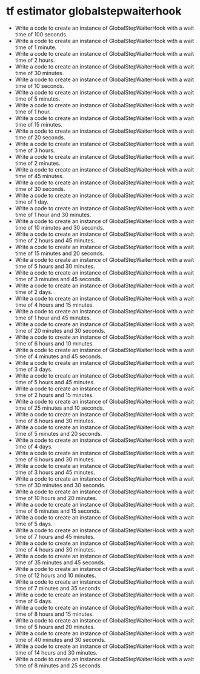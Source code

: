 # tf estimator globalstepwaiterhook

- Write a code to create an instance of GlobalStepWaiterHook with a wait time of 100 seconds.
- Write a code to create an instance of GlobalStepWaiterHook with a wait time of 1 minute.
- Write a code to create an instance of GlobalStepWaiterHook with a wait time of 2 hours.
- Write a code to create an instance of GlobalStepWaiterHook with a wait time of 30 minutes.
- Write a code to create an instance of GlobalStepWaiterHook with a wait time of 10 seconds.
- Write a code to create an instance of GlobalStepWaiterHook with a wait time of 5 minutes.
- Write a code to create an instance of GlobalStepWaiterHook with a wait time of 1 hour.
- Write a code to create an instance of GlobalStepWaiterHook with a wait time of 15 minutes.
- Write a code to create an instance of GlobalStepWaiterHook with a wait time of 20 seconds.
- Write a code to create an instance of GlobalStepWaiterHook with a wait time of 3 hours.
- Write a code to create an instance of GlobalStepWaiterHook with a wait time of 2 minutes.
- Write a code to create an instance of GlobalStepWaiterHook with a wait time of 45 minutes.
- Write a code to create an instance of GlobalStepWaiterHook with a wait time of 30 seconds.
- Write a code to create an instance of GlobalStepWaiterHook with a wait time of 1 day.
- Write a code to create an instance of GlobalStepWaiterHook with a wait time of 1 hour and 30 minutes.
- Write a code to create an instance of GlobalStepWaiterHook with a wait time of 10 minutes and 30 seconds.
- Write a code to create an instance of GlobalStepWaiterHook with a wait time of 2 hours and 45 minutes.
- Write a code to create an instance of GlobalStepWaiterHook with a wait time of 15 minutes and 20 seconds.
- Write a code to create an instance of GlobalStepWaiterHook with a wait time of 5 hours and 30 minutes.
- Write a code to create an instance of GlobalStepWaiterHook with a wait time of 3 minutes and 45 seconds.
- Write a code to create an instance of GlobalStepWaiterHook with a wait time of 2 days.
- Write a code to create an instance of GlobalStepWaiterHook with a wait time of 4 hours and 15 minutes.
- Write a code to create an instance of GlobalStepWaiterHook with a wait time of 1 hour and 45 minutes.
- Write a code to create an instance of GlobalStepWaiterHook with a wait time of 20 minutes and 30 seconds.
- Write a code to create an instance of GlobalStepWaiterHook with a wait time of 6 hours and 10 minutes.
- Write a code to create an instance of GlobalStepWaiterHook with a wait time of 4 minutes and 45 seconds.
- Write a code to create an instance of GlobalStepWaiterHook with a wait time of 3 days.
- Write a code to create an instance of GlobalStepWaiterHook with a wait time of 5 hours and 45 minutes.
- Write a code to create an instance of GlobalStepWaiterHook with a wait time of 2 hours and 15 minutes.
- Write a code to create an instance of GlobalStepWaiterHook with a wait time of 25 minutes and 10 seconds.
- Write a code to create an instance of GlobalStepWaiterHook with a wait time of 8 hours and 30 minutes.
- Write a code to create an instance of GlobalStepWaiterHook with a wait time of 5 minutes and 20 seconds.
- Write a code to create an instance of GlobalStepWaiterHook with a wait time of 4 days.
- Write a code to create an instance of GlobalStepWaiterHook with a wait time of 6 hours and 30 minutes.
- Write a code to create an instance of GlobalStepWaiterHook with a wait time of 3 hours and 45 minutes.
- Write a code to create an instance of GlobalStepWaiterHook with a wait time of 30 minutes and 30 seconds.
- Write a code to create an instance of GlobalStepWaiterHook with a wait time of 10 hours and 20 minutes.
- Write a code to create an instance of GlobalStepWaiterHook with a wait time of 6 minutes and 15 seconds.
- Write a code to create an instance of GlobalStepWaiterHook with a wait time of 5 days.
- Write a code to create an instance of GlobalStepWaiterHook with a wait time of 7 hours and 45 minutes.
- Write a code to create an instance of GlobalStepWaiterHook with a wait time of 4 hours and 30 minutes.
- Write a code to create an instance of GlobalStepWaiterHook with a wait time of 35 minutes and 45 seconds.
- Write a code to create an instance of GlobalStepWaiterHook with a wait time of 12 hours and 10 minutes.
- Write a code to create an instance of GlobalStepWaiterHook with a wait time of 7 minutes and 35 seconds.
- Write a code to create an instance of GlobalStepWaiterHook with a wait time of 6 days.
- Write a code to create an instance of GlobalStepWaiterHook with a wait time of 8 hours and 15 minutes.
- Write a code to create an instance of GlobalStepWaiterHook with a wait time of 5 hours and 20 minutes.
- Write a code to create an instance of GlobalStepWaiterHook with a wait time of 40 minutes and 30 seconds.
- Write a code to create an instance of GlobalStepWaiterHook with a wait time of 14 hours and 30 minutes.
- Write a code to create an instance of GlobalStepWaiterHook with a wait time of 8 minutes and 25 seconds.